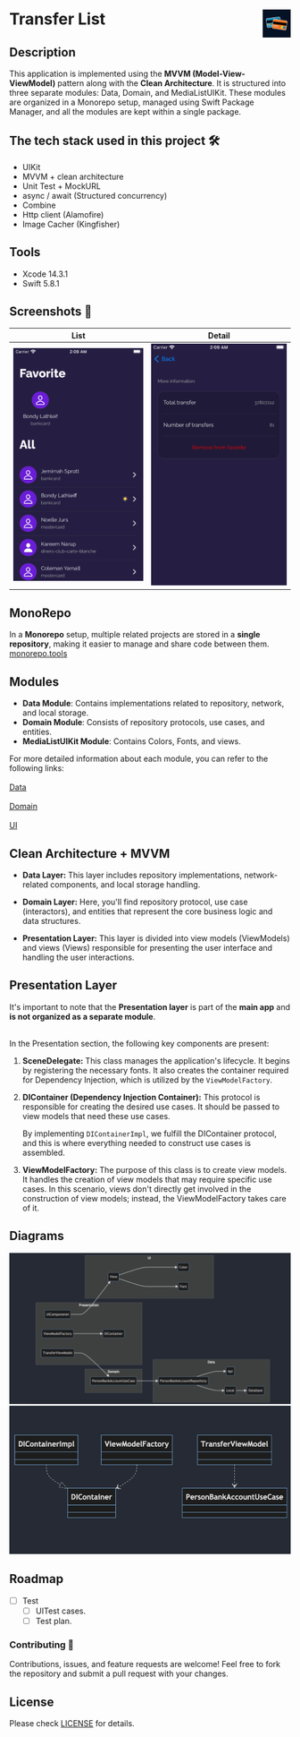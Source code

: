 # Transfer List <img alt="Logo" src="icon.png" align="right" height="50">


## Description
This application is implemented using the **MVVM (Model-View-ViewModel)** pattern along with the **Clean Architecture**. It is structured into three separate modules: Data, Domain, and MediaListUIKit. These modules are organized in a Monorepo setup, managed using Swift Package Manager, and all the modules are kept within a single package.

## The tech stack used in this project 🛠

- UIKit
- MVVM + clean architecture
- Unit Test + MockURL
- async / await (Structured concurrency)
- Combine
- Http client (Alamofire)
- Image Cacher (Kingfisher)

## Tools
- Xcode 14.3.1
- Swift 5.8.1

## Screenshots 🌃 
List       |  Detail
:-------------------------:|:-------------------------:
<img alt="list" src="shot1.png">|<img alt="detail" src="shot2.png">

## MonoRepo
In a **Monorepo** setup, multiple related projects are stored in a **single repository**, making it easier to manage and share code between them.
<br>
[monorepo.tools](https://monorepo.tools)

## Modules
- **Data Module**: Contains implementations related to repository, network, and local storage.
- **Domain Module**: Consists of repository protocols, use cases, and entities.
- **MediaListUIKit Module**: Contains Colors, Fonts, and views.

For more detailed information about each module, you can refer to the following links:
<br>
<br>
[Data](Data/README.md)
<br>
<br>
[Domain](Domain/README.md)
<br>
<br>
[UI](MediaListUIKit/README.md)

## Clean Architecture + MVVM

- **Data Layer:** This layer includes repository implementations, network-related components, and local storage handling.

- **Domain Layer:** Here, you'll find repository protocol, use case (interactors), and entities that represent the core business logic and data structures.

- **Presentation Layer:** This layer is divided into view models (ViewModels) and views (Views) responsible for presenting the user interface and handling the user interactions.


## Presentation Layer
It's important to note that the **Presentation layer** is part of the **main app** and **is not organized as a separate module**.

<br>
In the Presentation section, the following key components are present:

1. **SceneDelegate:** This class manages the application's lifecycle. It begins by registering the necessary fonts. It also creates the container required for Dependency Injection, which is utilized by the `ViewModelFactory`.

2. **DIContainer (Dependency Injection Container):** This protocol is responsible for creating the desired use cases. It should be passed to view models that need these use cases. 

   By implementing `DIContainerImpl`, we fulfill the DIContainer protocol, and this is where everything needed to construct use cases is assembled.

3. **ViewModelFactory:** The purpose of this class is to create view models. It handles the creation of view models that may require specific use cases. In this scenario, views don't directly get involved in the construction of view models; instead, the ViewModelFactory takes care of it.

## Diagrams
<img alt="App Digram" src="Diagram/1.png">
<img alt="Presentation Digram" src="Diagram/2.png">

## Roadmap

- [ ] Test
  - [ ] UITest cases.
  - [ ] Test plan.

###  Contributing 🤝

Contributions, issues, and feature requests are welcome! Feel free to fork the repository and submit a pull request with your changes.

## License

Please check [LICENSE](LICENSE) for details.